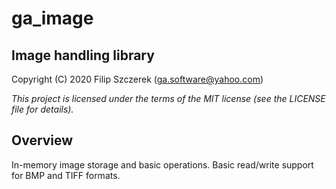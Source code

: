 # **ga_image**

## Image handling library

Copyright (C) 2020 Filip Szczerek (ga.software@yahoo.com)

*This project is licensed under the terms of the MIT license (see the LICENSE file for details).*

## Overview

In-memory image storage and basic operations. Basic read/write support for BMP and TIFF formats.
